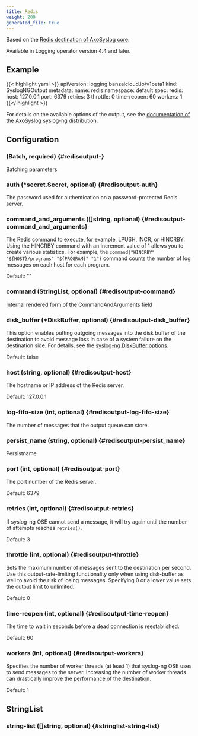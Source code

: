 ```yaml
---
title: Redis
weight: 200
generated_file: true
---
```


Based on the [Redis destination of AxoSyslog core](https://axoflow.com/docs/axosyslog-core/chapter-destinations/configuring-destinations-redis/).

Available in Logging operator version 4.4 and later.

## Example

{{< highlight yaml >}}
apiVersion: logging.banzaicloud.io/v1beta1
kind: SyslogNGOutput
metadata:
  name: redis
  namespace: default
spec:
  redis:
    host: 127.0.0.1
    port: 6379
    retries: 3
    throttle: 0
    time-reopen: 60
    workers: 1
 {{</ highlight >}}

For details on the available options of the output, see the [documentation of the AxoSyslog syslog-ng distribution](https://axoflow.com/docs/axosyslog-core/chapter-destinations/configuring-destinations-redis/).


## Configuration

###  (Batch, required) {#redisoutput-}

Batching parameters 


### auth (*secret.Secret, optional) {#redisoutput-auth}

The password used for authentication on a password-protected Redis server. 


### command_and_arguments ([]string, optional) {#redisoutput-command_and_arguments}

The Redis command to execute, for example, LPUSH, INCR, or HINCRBY. Using the HINCRBY command with an increment value of 1 allows you to create various statistics. For example, the `command("HINCRBY" "${HOST}/programs" "${PROGRAM}" "1")` command counts the number of log messages on each host for each program.

Default:  ""

### command (StringList, optional) {#redisoutput-command}

Internal rendered form of the CommandAndArguments field 

### disk_buffer (*DiskBuffer, optional) {#redisoutput-disk_buffer}

This option enables putting outgoing messages into the disk buffer of the destination to avoid message loss in case of a system failure on the destination side. For details, see the [syslog-ng DiskBuffer options](../disk_buffer/).  

Default:  false

### host (string, optional) {#redisoutput-host}

The hostname or IP address of the Redis server.  

Default:  127.0.0.1

### log-fifo-size (int, optional) {#redisoutput-log-fifo-size}

The number of messages that the output queue can store. 


### persist_name (string, optional) {#redisoutput-persist_name}

Persistname 


### port (int, optional) {#redisoutput-port}

The port number of the Redis server.  

Default:  6379

### retries (int, optional) {#redisoutput-retries}

If syslog-ng OSE cannot send a message, it will try again until the number of attempts reaches `retries()`.

Default:  3

### throttle (int, optional) {#redisoutput-throttle}

Sets the maximum number of messages sent to the destination per second. Use this output-rate-limiting functionality only when using disk-buffer as well to avoid the risk of losing messages. Specifying 0 or a lower value sets the output limit to unlimited.  

Default:  0

### time-reopen (int, optional) {#redisoutput-time-reopen}

The time to wait in seconds before a dead connection is reestablished.  

Default:  60

### workers (int, optional) {#redisoutput-workers}

Specifies the number of worker threads (at least 1) that syslog-ng OSE uses to send messages to the server. Increasing the number of worker threads can drastically improve the performance of the destination.  

Default:  1


## StringList

### string-list ([]string, optional) {#stringlist-string-list}



